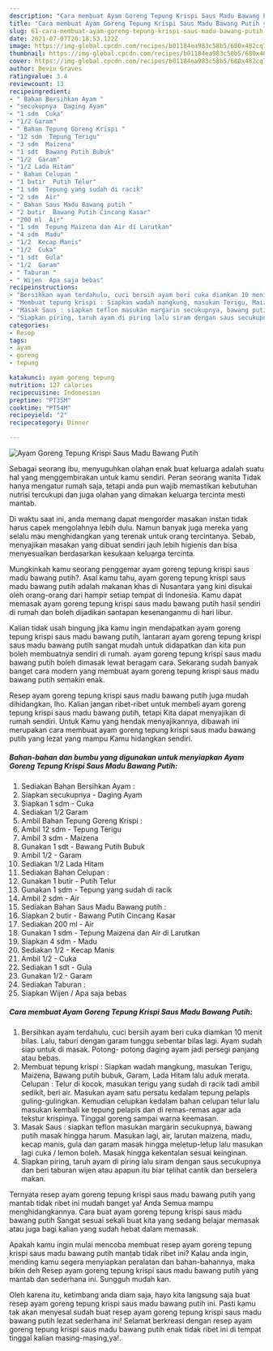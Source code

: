 ```yaml
---
description: "Cara membuat Ayam Goreng Tepung Krispi Saus Madu Bawang Putih yang enak dan Mudah Dibuat"
title: "Cara membuat Ayam Goreng Tepung Krispi Saus Madu Bawang Putih yang enak dan Mudah Dibuat"
slug: 61-cara-membuat-ayam-goreng-tepung-krispi-saus-madu-bawang-putih-yang-enak-dan-mudah-dibuat
date: 2021-07-07T20:18:53.122Z
image: https://img-global.cpcdn.com/recipes/b01184ea983c58b5/680x482cq70/ayam-goreng-tepung-krispi-saus-madu-bawang-putih-foto-resep-utama.jpg
thumbnail: https://img-global.cpcdn.com/recipes/b01184ea983c58b5/680x482cq70/ayam-goreng-tepung-krispi-saus-madu-bawang-putih-foto-resep-utama.jpg
cover: https://img-global.cpcdn.com/recipes/b01184ea983c58b5/680x482cq70/ayam-goreng-tepung-krispi-saus-madu-bawang-putih-foto-resep-utama.jpg
author: Devin Graves
ratingvalue: 3.4
reviewcount: 13
recipeingredient:
- " Bahan Bersihkan Ayam "
- "secukupnya  Daging Ayam"
- "1 sdm  Cuka"
- "1/2 Garam"
- " Bahan Tepung Goreng Krispi "
- "12 sdm  Tepung Terigu"
- "3 sdm  Maizena"
- "1 sdt  Bawang Putih Bubuk"
- "1/2  Garam"
- "1/2 Lada Hitam"
- " Bahan Celupan "
- "1 butir  Putih Telur"
- "1 sdm  Tepung yang sudah di racik"
- "2 sdm  Air"
- " Bahan Saus Madu Bawang putih "
- "2 butir  Bawang Putih Cincang Kasar"
- "200 ml  Air"
- "1 sdm  Tepung Maizena dan Air di Larutkan"
- "4 sdm  Madu"
- "1/2  Kecap Manis"
- "1/2  Cuka"
- "1 sdt  Gula"
- "1/2  Garam"
- " Taburan "
- " Wijen  Apa saja bebas"
recipeinstructions:
- "Bersihkan ayam terdahulu, cuci bersih ayam beri cuka diamkan 10 menit bilas. Lalu, taburi dengan garam tunggu sebentar bilas lagi. Ayam sudah siap untuk di masak. Potong- potong daging ayam jadi persegi panjang atau bebas."
- "Membuat tepung krispi : Siapkan wadah mangkung, masukan Terigu, Maizena, Bawang putih bubuk, Garam, Lada Hitam lalu aduk merata. Celupan : Telur di kocok, masukan terigu yang sudah di racik tadi ambil sedikit, beri air. Masukan ayam satu persatu kedalam tepung pelapis guling-gulingkan. Kemudian celupkan kedalam bahan celupan telur lalu masukan kembali ke tepung pelapis dan di remas-remas agar ada tekstur krispinya. Tinggal goreng sampai warna keemasan."
- "Masak Saus : siapkan teflon masukan margarin secukupnya, bawang putih masak hingga harum. Masukan lagi, air, larutan maizena, madu, kecap manis, gula dan garam masak hingga meletup-letup lalu masukan lagi cuka / lemon boleh. Masak hingga kekentalan sesuai keinginan."
- "Siapkan piring, taruh ayam di piring lalu siram dengan saus secukupnya dan beri taburan wijen atau apapun itu biar telihat cantik dan berselera makan."
categories:
- Resep
tags:
- ayam
- goreng
- tepung

katakunci: ayam goreng tepung 
nutrition: 127 calories
recipecuisine: Indonesian
preptime: "PT35M"
cooktime: "PT54M"
recipeyield: "2"
recipecategory: Dinner

---
```



![Ayam Goreng Tepung Krispi Saus Madu Bawang Putih](https://img-global.cpcdn.com/recipes/b01184ea983c58b5/680x482cq70/ayam-goreng-tepung-krispi-saus-madu-bawang-putih-foto-resep-utama.jpg)

Sebagai seorang ibu, menyuguhkan olahan enak buat keluarga adalah suatu hal yang menggembirakan untuk kamu sendiri. Peran seorang  wanita Tidak hanya mengatur rumah saja, tetapi anda pun wajib memastikan kebutuhan nutrisi tercukupi dan juga olahan yang dimakan keluarga tercinta mesti mantab.

Di waktu  saat ini, anda memang dapat mengorder masakan instan tidak harus capek mengolahnya lebih dulu. Namun banyak juga mereka yang selalu mau menghidangkan yang terenak untuk orang tercintanya. Sebab, menyajikan masakan yang dibuat sendiri jauh lebih higienis dan bisa menyesuaikan berdasarkan kesukaan keluarga tercinta. 



Mungkinkah kamu seorang penggemar ayam goreng tepung krispi saus madu bawang putih?. Asal kamu tahu, ayam goreng tepung krispi saus madu bawang putih adalah makanan khas di Nusantara yang kini disukai oleh orang-orang dari hampir setiap tempat di Indonesia. Kamu dapat memasak ayam goreng tepung krispi saus madu bawang putih hasil sendiri di rumah dan boleh dijadikan santapan kesenanganmu di hari libur.

Kalian tidak usah bingung jika kamu ingin mendapatkan ayam goreng tepung krispi saus madu bawang putih, lantaran ayam goreng tepung krispi saus madu bawang putih sangat mudah untuk didapatkan dan kita pun boleh membuatnya sendiri di rumah. ayam goreng tepung krispi saus madu bawang putih boleh dimasak lewat beragam cara. Sekarang sudah banyak banget cara modern yang membuat ayam goreng tepung krispi saus madu bawang putih semakin enak.

Resep ayam goreng tepung krispi saus madu bawang putih juga mudah dihidangkan, lho. Kalian jangan ribet-ribet untuk membeli ayam goreng tepung krispi saus madu bawang putih, tetapi Kita dapat menyajikan di rumah sendiri. Untuk Kamu yang hendak menyajikannya, dibawah ini merupakan cara membuat ayam goreng tepung krispi saus madu bawang putih yang lezat yang mampu Kamu hidangkan sendiri.

<!--inarticleads1-->

##### Bahan-bahan dan bumbu yang digunakan untuk menyiapkan Ayam Goreng Tepung Krispi Saus Madu Bawang Putih:

1. Sediakan  Bahan Bersihkan Ayam :
1. Siapkan secukupnya - Daging Ayam
1. Siapkan 1 sdm - Cuka
1. Sediakan 1/2 Garam
1. Ambil  Bahan Tepung Goreng Krispi :
1. Ambil 12 sdm - Tepung Terigu
1. Ambil 3 sdm - Maizena
1. Gunakan 1 sdt - Bawang Putih Bubuk
1. Ambil 1/2 - Garam
1. Sediakan 1/2 Lada Hitam
1. Sediakan  Bahan Celupan :
1. Gunakan 1 butir - Putih Telur
1. Gunakan 1 sdm - Tepung yang sudah di racik
1. Ambil 2 sdm - Air
1. Sediakan  Bahan Saus Madu Bawang putih :
1. Siapkan 2 butir - Bawang Putih Cincang Kasar
1. Sediakan 200 ml - Air
1. Gunakan 1 sdm - Tepung Maizena dan Air di Larutkan
1. Siapkan 4 sdm - Madu
1. Sediakan 1/2 - Kecap Manis
1. Ambil 1/2 - Cuka
1. Sediakan 1 sdt - Gula
1. Gunakan 1/2 - Garam
1. Sediakan  Taburan :
1. Siapkan  Wijen / Apa saja bebas




<!--inarticleads2-->

##### Cara membuat Ayam Goreng Tepung Krispi Saus Madu Bawang Putih:

1. Bersihkan ayam terdahulu, cuci bersih ayam beri cuka diamkan 10 menit bilas. Lalu, taburi dengan garam tunggu sebentar bilas lagi. Ayam sudah siap untuk di masak. Potong- potong daging ayam jadi persegi panjang atau bebas.
1. Membuat tepung krispi : Siapkan wadah mangkung, masukan Terigu, Maizena, Bawang putih bubuk, Garam, Lada Hitam lalu aduk merata. Celupan : Telur di kocok, masukan terigu yang sudah di racik tadi ambil sedikit, beri air. Masukan ayam satu persatu kedalam tepung pelapis guling-gulingkan. Kemudian celupkan kedalam bahan celupan telur lalu masukan kembali ke tepung pelapis dan di remas-remas agar ada tekstur krispinya. Tinggal goreng sampai warna keemasan.
1. Masak Saus : siapkan teflon masukan margarin secukupnya, bawang putih masak hingga harum. Masukan lagi, air, larutan maizena, madu, kecap manis, gula dan garam masak hingga meletup-letup lalu masukan lagi cuka / lemon boleh. Masak hingga kekentalan sesuai keinginan.
1. Siapkan piring, taruh ayam di piring lalu siram dengan saus secukupnya dan beri taburan wijen atau apapun itu biar telihat cantik dan berselera makan.




Ternyata resep ayam goreng tepung krispi saus madu bawang putih yang mantab tidak ribet ini mudah banget ya! Anda Semua mampu menghidangkannya. Cara buat ayam goreng tepung krispi saus madu bawang putih Sangat sesuai sekali buat kita yang sedang belajar memasak atau juga bagi kalian yang sudah hebat dalam memasak.

Apakah kamu ingin mulai mencoba membuat resep ayam goreng tepung krispi saus madu bawang putih mantab tidak ribet ini? Kalau anda ingin, mending kamu segera menyiapkan peralatan dan bahan-bahannya, maka bikin deh Resep ayam goreng tepung krispi saus madu bawang putih yang mantab dan sederhana ini. Sungguh mudah kan. 

Oleh karena itu, ketimbang anda diam saja, hayo kita langsung saja buat resep ayam goreng tepung krispi saus madu bawang putih ini. Pasti kamu tak akan menyesal sudah buat resep ayam goreng tepung krispi saus madu bawang putih lezat sederhana ini! Selamat berkreasi dengan resep ayam goreng tepung krispi saus madu bawang putih enak tidak ribet ini di tempat tinggal kalian masing-masing,ya!.

